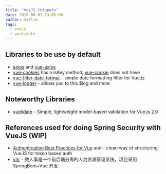 ```yaml
---
title: "VueJS Snippets"
date: 2019-08-01 13:05:00
author: mallim
tags:
  - vuejs
  - vuelidate
---
```


## Libraries to be use by default

- [axios](https://github.com/axios/axios) and [vue-axios](https://github.com/imcvampire/vue-axios)
- [vue-cookies](https://github.com/cmp-cc/vue-cookies) has a isKey method, [vue-cookie](https://github.com/alfhen/vue-cookie) does not have
- [vue-filter-date-format](https://github.com/eduardnikolenko/vue-filter-date-format) - simple date formatting filter for Vue.js
- [vue-logger](https://github.com/lluvio/vue-logger) - allows you to this.\$log and more

## Noteworthy Libraries

- [vuelidate](https://vuelidate.netlify.com) - Simple, lightweight model-based validation for Vue.js 2.0

## References used for doing Spring Security with VueJS (WIP)

- [Authentication Best Practices for Vue](https://blog.sqreen.com/authentication-best-practices-vue/) and [](https://github.com/sqreen/vue-authentication-example) - clean way of structuring VueJS for token based auth
- [vhr](https://github.com/lenve/vhr) - 微人事是一个前后端分离的人力资源管理系统，项目采用 SpringBoot+Vue 开发
